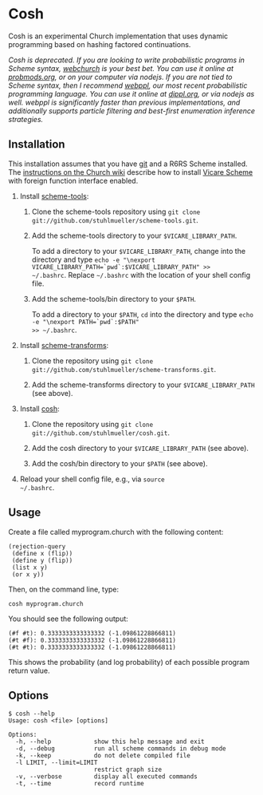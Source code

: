 # Cosh

Cosh is an experimental Church implementation that uses dynamic programming based on hashing factored continuations.

*Cosh is deprecated. If you are looking to write probabilistic programs in Scheme syntax, [webchurch](http://github.com/probmods/webchurch) is your best bet. You can use it online at [probmods.org](http://probmods.org), or on your computer via nodejs. If you are not tied to Scheme syntax, then I recommend [webppl](http://github.com/probmods/webppl), our most recent probabilistic programming language. You can use it online at [dippl.org](http://dippl.org), or via nodejs as well. webppl is significantly faster than previous implementations, and additionally supports particle filtering and best-first enumeration inference strategies.*

## Installation

This installation assumes that you have [git](http://git-scm.com/) and a R6RS Scheme installed. The [instructions on the Church wiki](http://projects.csail.mit.edu/church/wiki/Installing_Bher) describe how to install [Vicare Scheme](https://github.com/marcomaggi/vicare) with foreign function interface enabled.

1. Install [scheme-tools](https://github.com/stuhlmueller/scheme-tools):
  
    1. Clone the scheme-tools repository using <code>git clone git://github.com/stuhlmueller/scheme-tools.git</code>.
  
    2. Add the scheme-tools directory to your <code>$VICARE_LIBRARY_PATH</code>. 

        To add a directory to your <code>$VICARE_LIBRARY_PATH</code>, change into the directory and type <code>echo -e "\nexport VICARE_LIBRARY_PATH=\`pwd\`:\$VICARE_LIBRARY_PATH" >> ~/.bashrc</code>. Replace <code>~/.bashrc</code> with the location of your shell config file.

    3. Add the scheme-tools/bin directory to your <code>$PATH</code>.

        To add a directory to your <code>$PATH</code>, <code>cd</code> into the directory and type <code>echo -e "\nexport PATH=\`pwd\`:\$PATH" >> ~/.bashrc</code>.

2. Install [scheme-transforms](https://github.com/stuhlmueller/scheme-transforms):

    1. Clone the repository using <code>git clone git://github.com/stuhlmueller/scheme-transforms.git</code>.
  
    2. Add the scheme-transforms directory to your <code>$VICARE_LIBRARY_PATH</code> (see above).

3. Install [cosh](https://github.com/stuhlmueller/cosh):

    1. Clone the repository using <code>git clone git://github.com/stuhlmueller/cosh.git</code>.
  
    2. Add the cosh directory to your <code>$VICARE_LIBRARY_PATH</code> (see above).

    3. Add the cosh/bin directory to your <code>$PATH</code> (see above).

4. Reload your shell config file, e.g., via <code>source ~/.bashrc</code>.

## Usage

Create a file called myprogram.church with the following content:

    (rejection-query
     (define x (flip))
     (define y (flip))
     (list x y)
     (or x y))

Then, on the command line, type:

    cosh myprogram.church

You should see the following output:

    (#f #t): 0.3333333333333332 (-1.09861228866811)
    (#t #f): 0.3333333333333332 (-1.09861228866811)
    (#t #t): 0.3333333333333332 (-1.09861228866811)

This shows the probability (and log probability) of each possible program return value.

## Options

    $ cosh --help
    Usage: cosh <file> [options]
    
    Options:
      -h, --help            show this help message and exit
      -d, --debug           run all scheme commands in debug mode
      -k, --keep            do not delete compiled file
      -l LIMIT, --limit=LIMIT
                            restrict graph size
      -v, --verbose         display all executed commands
      -t, --time            record runtime
